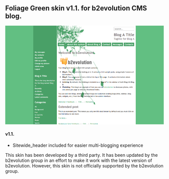 ## Foliage Green skin v1.1. for b2evolution CMS blog.

<img src="skinshot.png" />

#### v1.1.

- Sitewide_header included for easier multi-blogging experience

This skin has been developed by a third party. It has been updated by the b2evolution group in an effort to make it work with the latest version of b2evolution. However, this skin is not officially supported by the b2evolution group.

